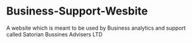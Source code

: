 # Business-Support-Wesbite
A website which is meant to be used by Business analytics and support called Satorian Bussines Advisers LTD
